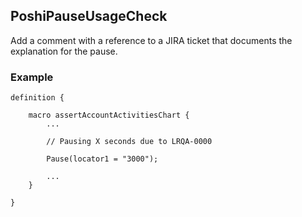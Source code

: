 ## PoshiPauseUsageCheck

Add a comment with a reference to a JIRA ticket that documents the explanation for the pause.

### Example

```
definition {

	macro assertAccountActivitiesChart {
		...

		// Pausing X seconds due to LRQA-0000

		Pause(locator1 = "3000");

		...
	}

}
```